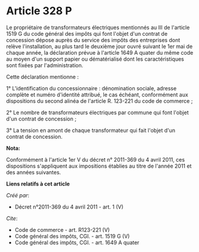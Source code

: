 # Article 328 P

Le propriétaire de transformateurs électriques mentionnés au III de l'article 1519 G du code général des impôts qui font
l'objet d'un contrat de concession dépose auprès du service des impôts des entreprises dont relève l'installation, au plus
tard le deuxième jour ouvré suivant le 1er mai de chaque année, la déclaration prévue à l'article 1649 A quater du même code
au moyen d'un support papier ou dématérialisé dont les caractéristiques sont fixées par l'administration. 

Cette déclaration mentionne : 

1° L'identification du concessionnaire : dénomination sociale, adresse complète et numéro d'identité attribué, le cas
échéant, conformément aux dispositions du second alinéa de l'article R. 123-221 du code de commerce ; 

2° Le nombre de transformateurs électriques par commune qui font l'objet d'un contrat de concession ; 

3° La tension en amont de chaque transformateur qui fait l'objet d'un contrat de concession.

**Nota:**

Conformément à l'article 1er V du décret n° 2011-369 du 4 avril 2011, ces dispositions s'appliquent aux impositions établies
au titre de l'année 2011 et des années suivantes.

**Liens relatifs à cet article**

_Créé par_:

  - Décret n°2011-369 du 4 avril 2011 - art. 1 (V)

_Cite_:

  - Code de commerce - art. R123-221 (V)
  - Code général des impôts, CGI. - art. 1519 G (V)
  - Code général des impôts, CGI. - art. 1649 A quater
